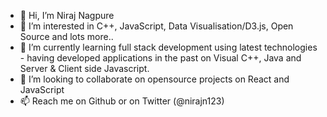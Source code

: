- 👋 Hi, I’m Niraj Nagpure
- 👀 I’m interested in C++, JavaScript, Data Visualisation/D3.js, Open Source and lots more..
- 🌱 I’m currently learning full stack development using latest technologies - having developed applications in the past on Visual C++, Java and Server & Client side Javascript.
- 💞️ I’m looking to collaborate on opensource projects on React and JavaScript
- 📫 Reach me on Github or on Twitter (@nirajn123)

